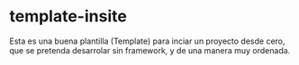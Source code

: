 # template-insite

Esta es una buena plantilla (Template) para inciar un proyecto desde cero, que se pretenda desarrolar sin framework, y de una manera muy ordenada.
